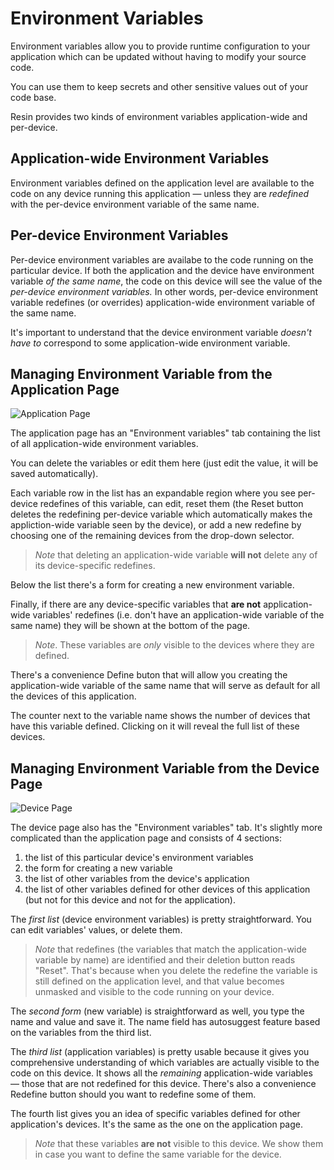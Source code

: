 # Environment Variables

Environment variables allow you to provide runtime configuration to your application which can be updated without having to modify your source code.

You can use them to keep secrets and other sensitive values out of your code base.

Resin provides two kinds of environment variables application-wide and per-device.

## Application-wide Environment Variables

Environment variables defined on the application level are available to the code on any device running this application — unless they are _redefined_ with the per-device environment variable of the same name.

## Per-device Environment Variables

Per-device environment variables are availabe to the code running on the particular device. If both the application and the device have environment variable _of the same name_, the code on this device will see the value of the _per-device environment variables._ In other words, per-device environment variable redefines (or overrides) application-wide environment variable of the same name.

It's important to understand that the device environment variable _doesn't have to_ correspond to some application-wide environment variable.

## Managing Environment Variable from the Application Page

![Application Page](/img/env-vars/app.jpg)

The application page has an "Environment variables" tab containing the list of all application-wide environment variables.

You can delete the variables or edit them here (just edit the value, it will be saved automatically).

Each variable row in the list has an expandable region where you see per-device redefines of this variable, can edit, reset them (the Reset button deletes the redefining per-device variable which automatically makes the appliction-wide variable seen by the device), or add a new redefine by choosing one of the remaining devices from the drop-down selector.

> _Note_ that deleting an application-wide variable **will not** delete any of its device-specific redefines.

Below the list there's a form for creating a new environment variable.

Finally, if there are any device-specific variables that **are not** application-wide variables' redefines (i.e. don't have an application-wide variable of the same name) they will be shown at the bottom of the page.

> _Note_. These variables are _only_ visible to the devices where they are defined.

There's a convenience Define buton that will allow you creating the application-wide variable of the same name that will serve as default for all the devices of this application.

The counter next to the variable name shows the number of devices that have this variable defined. Clicking on it will reveal the full list of these devices.

## Managing Environment Variable from the Device Page

![Device Page](/img/env-vars/device.jpg)

The device page also has the "Environment variables" tab. It's slightly more complicated than the application page and consists of 4 sections:
1. the list of this particular device's environment variables
1. the form for creating a new variable
1. the list of other variables from the device's application
1. the list of other variables defined for other devices of this application (but not for this device and not for the application).

The _first list_ (device environment variables) is pretty straightforward. You can edit variables' values, or delete them.

> _Note_ that redefines (the variables that match the application-wide variable by name) are identified and their deletion button reads "Reset". That's because when you delete the redefine the variable is still defined on the application level, and that value becomes unmasked and visible to the code running on your device.

The _second form_ (new variable) is straightforward as well, you type the name and value and save it. The name field has autosuggest feature based on the variables from the third list.

The _third list_ (application variables) is pretty usable because it gives you comprehensive understanding of which variables are actually visible to the code on this device. It shows all the _remaining_ application-wide variables — those that are not redefined for this device. There's also a convenience Redefine button should you want to redefine some of them.

The fourth list gives you an idea of specific variables defined for other application's devices. It's the same as the one on the application page.

> _Note_ that these variables **are not** visible to this device. We show them in case you want to define the same variable for the device.
